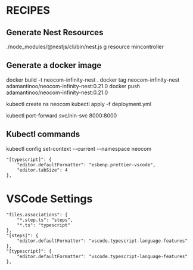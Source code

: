 # RECIPES
## Generate Nest Resources
./node_modules/@nestjs/cli/bin/nest.js g resource mincontroller

## Generate a docker image
docker build -t neocom-infinity-nest .
docker tag neocom-infinity-nest adamantinoo/neocom-infinity-nest:0.21.0
docker push adamantinoo/neocom-infinity-nest:0.21.0

kubectl create ns neocom
kubectl apply -f deployment.yml

kubectl port-forward svc/nin-svc 8000:8000

## Kubectl commands
kubectl config set-context --current --namespace neocom

    "[typescript]": {
        "editor.defaultFormatter": "esbenp.prettier-vscode",
        "editor.tabSize": 4
    },

# VSCode Settings
    "files.associations": {
        "*.step.ts": "steps",
        "*.ts": "typescript"
    },
    "[steps]": {
        "editor.defaultFormatter": "vscode.typescript-language-features"
    },
    "[typescript]": {
        "editor.defaultFormatter": "vscode.typescript-language-features"
    },

